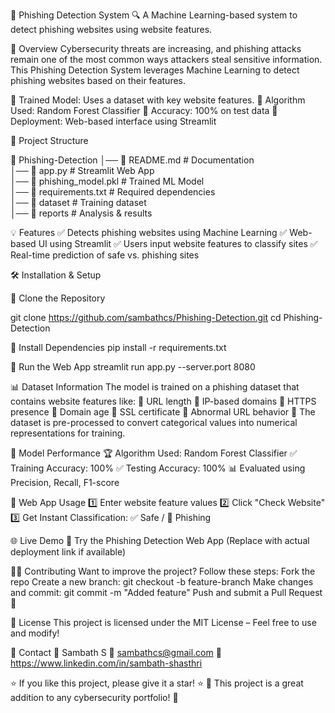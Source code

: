 📌 Phishing Detection System
🔍 A Machine Learning-based system to detect phishing websites using website features.

📖 Overview
Cybersecurity threats are increasing, and phishing attacks remain one of the most common ways attackers steal sensitive information. This Phishing Detection System leverages Machine Learning to detect phishing websites based on their features.

🔹 Trained Model: Uses a dataset with key website features.
🔹 Algorithm Used: Random Forest Classifier
🔹 Accuracy: 100% on test data
🔹 Deployment: Web-based interface using Streamlit

📂 Project Structure

📂 Phishing-Detection
│── 📜 README.md            # Documentation  
│── 📜 app.py               # Streamlit Web App  
│── 📜 phishing_model.pkl   # Trained ML Model  
│── 📜 requirements.txt     # Required dependencies  
│── 📂 dataset              # Training dataset  
│── 📂 reports              # Analysis & results  

💡 Features
✅ Detects phishing websites using Machine Learning
✅ Web-based UI using Streamlit
✅ Users input website features to classify sites
✅ Real-time prediction of safe vs. phishing sites

🛠️ Installation & Setup

🔹 Clone the Repository

git clone https://github.com/sambathcs/Phishing-Detection.git
cd Phishing-Detection

🔹 Install Dependencies
pip install -r requirements.txt

🔹 Run the Web App
streamlit run app.py --server.port 8080

📊 Dataset Information
The model is trained on a phishing dataset that contains website features like:
🔹 URL length
🔹 IP-based domains
🔹 HTTPS presence
🔹 Domain age
🔹 SSL certificate
🔹 Abnormal URL behavior
📌 The dataset is pre-processed to convert categorical values into numerical representations for training.

🎯 Model Performance
🏆 Algorithm Used: Random Forest Classifier
✅ Training Accuracy: 100%
✅ Testing Accuracy: 100%
📊 Evaluated using Precision, Recall, F1-score

📎 Web App Usage
1️⃣ Enter website feature values
2️⃣ Click "Check Website"
3️⃣ Get Instant Classification: ✅ Safe / 🚨 Phishing

🌐 Live Demo
🚀 Try the Phishing Detection Web App (Replace with actual deployment link if available)

👨‍💻 Contributing
Want to improve the project? Follow these steps:
Fork the repo
Create a new branch: git checkout -b feature-branch
Make changes and commit: git commit -m "Added feature"
Push and submit a Pull Request 🚀

📜 License
This project is licensed under the MIT License – Feel free to use and modify!

📩 Contact
👤 Sambath S
📧 sambathcs@gmail.com
🔗 https://www.linkedin.com/in/sambath-shasthri

⭐ If you like this project, please give it a star! ⭐
📌 This project is a great addition to any cybersecurity portfolio! 🚀
